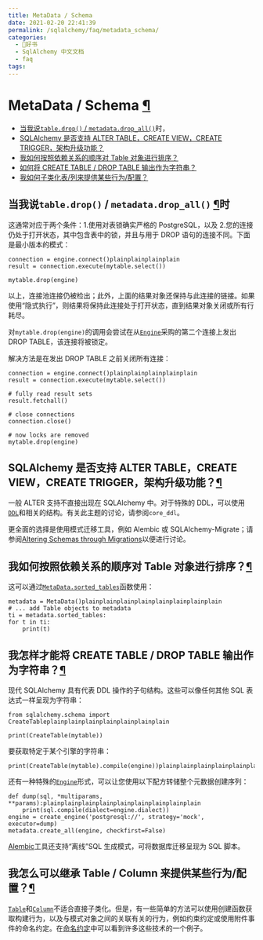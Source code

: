 ```yaml
---
title: MetaData / Schema
date: 2021-02-20 22:41:39
permalink: /sqlalchemy/faq/metadata_schema/
categories:
  - 📖好书
  - SqlAlchemy 中文文档
  - faq
tags:
---
```

MetaData / Schema [¶](#metadata-schema "Permalink to this headline")
====================================================================

-   [当我说`table.drop()` /
    `metadata.drop_all()`](#my-program-is-hanging-when-i-say-table-drop-metadata-drop-all)时，
-   [SQLAlchemy 是否支持 ALTER TABLE，CREATE VIEW，CREATE
    TRIGGER，架构升级功能？](#does-sqlalchemy-support-alter-table-create-view-create-trigger-schema-upgrade-functionality)
-   [我如何按照依赖关系的顺序对 Table 对象进行排序？](#how-can-i-sort-table-objects-in-order-of-their-dependency)
-   [如何将 CREATE TABLE / DROP
    TABLE 输出作为字符串？](#how-can-i-get-the-create-table-drop-table-output-as-a-string)
-   [我如何子类化表/列来提供某些行为/配置？](#how-can-i-subclass-table-column-to-provide-certain-behaviors-configurations)

当我说`table.drop()` / `metadata.drop_all()` [¶](#my-program-is-hanging-when-i-say-table-drop-metadata-drop-all "Permalink to this headline")时
-----------------------------------------------------------------------------------------------------------------------------------------------------------------------------------------

这通常对应于两个条件：1.使用对表锁确实严格的 PostgreSQL，以及 2.您的连接仍处于打开状态，其中包含表中的锁，并且与用于 DROP 语句的连接不同。下面是最小版本的模式：

    connection = engine.connect()plainplainplainplain
    result = connection.execute(mytable.select())

    mytable.drop(engine)

以上，连接池连接仍被检出；此外，上面的结果对象还保持与此连接的链接。如果使用“隐式执行”，则结果将保持此连接处于打开状态，直到结果对象关闭或所有行耗尽。

对`mytable.drop(engine)`的调用会尝试在从[`Engine`](core_connections.html#sqlalchemy.engine.Engine "sqlalchemy.engine.Engine")采购的第二个连接上发出 DROP
TABLE，该连接将被锁定。

解决方法是在发出 DROP TABLE 之前关闭所有连接：

    connection = engine.connect()plainplainplainplainplain
    result = connection.execute(mytable.select())

    # fully read result sets
    result.fetchall()

    # close connections
    connection.close()

    # now locks are removed
    mytable.drop(engine)

SQLAlchemy 是否支持 ALTER TABLE，CREATE VIEW，CREATE TRIGGER，架构升级功能？[¶](#does-sqlalchemy-support-alter-table-create-view-create-trigger-schema-upgrade-functionality "Permalink to this headline")
--------------------------------------------------------------------------------------------------------------------------------------------------------------------------------------------------------

一般 ALTER 支持不直接出现在 SQLAlchemy 中。对于特殊的 DDL，可以使用[`DDL`](core_ddl.html#sqlalchemy.schema.DDL "sqlalchemy.schema.DDL")和相关的结构。有关此主题的讨论，请参阅`core_ddl`。

更全面的选择是使用模式迁移工具，例如 Alembic 或 SQLAlchemy-Migrate；请参阅[Altering
Schemas through
Migrations](core_metadata.html#schema-migrations)以便进行讨论。

我如何按照依赖关系的顺序对 Table 对象进行排序？[¶](#how-can-i-sort-table-objects-in-order-of-their-dependency "Permalink to this headline")
-----------------------------------------------------------------------------------------------------------------------------------------

这可以通过[`MetaData.sorted_tables`](core_metadata.html#sqlalchemy.schema.MetaData.sorted_tables "sqlalchemy.schema.MetaData.sorted_tables")函数使用：

    metadata = MetaData()plainplainplainplainplainplainplainplain
    # ... add Table objects to metadata
    ti = metadata.sorted_tables:
    for t in ti:
        print(t)

我怎样才能将 CREATE TABLE / DROP TABLE 输出作为字符串？[¶](#how-can-i-get-the-create-table-drop-table-output-as-a-string "Permalink to this headline")
----------------------------------------------------------------------------------------------------------------------------------------------------

现代 SQLAlchemy 具有代表 DDL 操作的子句结构。这些可以像任何其他 SQL 表达式一样呈现为字符串：

    from sqlalchemy.schema import CreateTableplainplainplainplainplainplainplain

    print(CreateTable(mytable))

要获取特定于某个引擎的字符串：

    print(CreateTable(mytable).compile(engine))plainplainplainplainplainplainplainplainplainplain

还有一种特殊的[`Engine`](core_connections.html#sqlalchemy.engine.Engine "sqlalchemy.engine.Engine")形式，可以让您使用以下配方转储整个元数据创建序列：

    def dump(sql, *multiparams, **params):plainplainplainplainplainplainplainplainplain
        print(sql.compile(dialect=engine.dialect))
    engine = create_engine('postgresql://', strategy='mock', executor=dump)
    metadata.create_all(engine, checkfirst=False)

[Alembic](https://bitbucket.org/zzzeek/alembic)工具还支持“离线”SQL 生成模式，可将数据库迁移呈现为 SQL 脚本。

我怎么可以继承 Table / Column 来提供某些行为/配置？[¶](#how-can-i-subclass-table-column-to-provide-certain-behaviors-configurations "Permalink to this headline")
---------------------------------------------------------------------------------------------------------------------------------------------------------------

[`Table`](core_metadata.html#sqlalchemy.schema.Table "sqlalchemy.schema.Table")和[`Column`](core_metadata.html#sqlalchemy.schema.Column "sqlalchemy.schema.Column")不适合直接子类化。但是，有一些简单的方法可以使用创建函数获取构建行为，以及与模式对象之间的关联有关的行为，例如约束约定或使用附件事件的命名约定。在[命名约定](http://www.sqlalchemy.org/trac/wiki/UsageRecipes/NamingConventions)中可以看到许多这些技术的一个例子。
